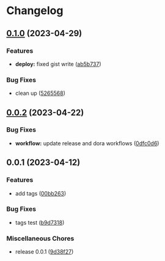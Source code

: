 # Changelog

## [0.1.0](https://github.com/stenjo/dora/compare/v0.0.2...v0.1.0) (2023-04-29)


### Features

* **deploy:** fixed gist write ([ab5b737](https://github.com/stenjo/dora/commit/ab5b73791ef2d3247038a4c0b7f4afc573a9fc80))


### Bug Fixes

* clean up ([5265568](https://github.com/stenjo/dora/commit/5265568661241b8be64cf7df2ea455ba736908ee))

## [0.0.2](https://github.com/stenjo/dora/compare/v0.0.1...v0.0.2) (2023-04-22)


### Bug Fixes

* **workflow:** update release and dora workflows ([0dfc0d6](https://github.com/stenjo/dora/commit/0dfc0d61c946b28808aa9d5a9dae1e34b312b2dc))

## 0.0.1 (2023-04-12)


### Features

* add tags ([00bb263](https://github.com/stenjo/dora/commit/00bb2635dd6f1ba48d4ddd60495a4ff7571c1452))


### Bug Fixes

* tags test ([b9d7318](https://github.com/stenjo/dora/commit/b9d7318893d5dc66c9ea5549507788d88f3bc406))


### Miscellaneous Chores

* release 0.0.1 ([9d38f27](https://github.com/stenjo/dora/commit/9d38f275d29ae453b733a3b365c46217ad8088ef))
